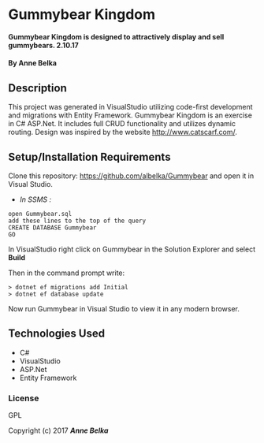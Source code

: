 ﻿# Gummybear Kingdom

#### Gummybear Kingdom is designed to attractively display and sell gummybears. 2.10.17

#### By **Anne Belka**

## Description
This project was generated in VisualStudio utilizing code-first development and migrations with Entity Framework. Gummybear Kingdom is an exercise in C# ASP.Net. It includes full CRUD functionality and utilizes dynamic routing. Design was inspired by the website http://www.catscarf.com/.

## Setup/Installation Requirements

Clone this repository: https://github.com/albelka/Gummybear
 and open it in Visual Studio.

* _In SSMS :_
```
open Gummybear.sql
add these lines to the top of the query
CREATE DATABASE Gummybear
GO 
```

In VisualStudio right click on Gummybear in the Solution Explorer and select **Build**

Then in the command prompt write:
```
> dotnet ef migrations add Initial
> dotnet ef database update
```

Now run Gummybear in Visual Studio to view it in any modern browser.

## Technologies Used
* C#
* VisualStudio
* ASP.Net
* Entity Framework

### License

GPL

Copyright (c) 2017 **_Anne Belka_**